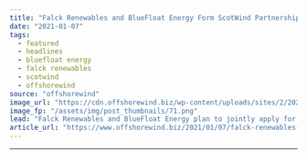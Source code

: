 ```yaml
---
title: "Falck Renewables and BlueFloat Energy Form ScotWind Partnership"
date: "2021-01-07"
tags: 
  - featured
  - headlines
  - bluefloat energy
  - falck renewables
  - scotwind
  - offshorewind
source: "offshorewind"
image_url: "https://cdn.offshorewind.biz/wp-content/uploads/sites/2/2021/01/07124003/Falck-Renewables-and-BlueFloat-Energy-Float-ScotWind-Partnership.png"
image_fp: "/assets/img/post_thumbnails/71.png"
lead: "Falck Renewables and BlueFloat Energy plan to jointly apply for one or more seabed"
article_url: "https://www.offshorewind.biz/2021/01/07/falck-renewables-and-bluefloat-energy-form-scotwind-partnership/"
---
```


---
